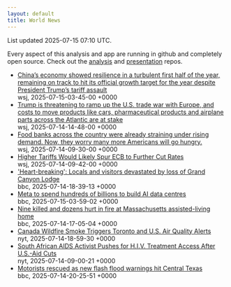 ```yaml
---
layout: default
title: World News
---
```


<div markdown="0">
<div class="byline small text-muted">List updated <span class="datetime">2025-07-15 07:10 UTC</span>.</div>

<p>Every aspect of this analysis and app are running in github and completely open source. Check out the <a href="https://github.com/Castro-Media/Analysis">analysis</a> and <a href="https://github.com/Castro-Media/TopStoryReview.com">presentation</a> repos.</p>
<ul>
<li><a href='https://www.wsj.com/world/china/chinas-economy-slows-in-line-with-expectations-1c34e51f'>China&#8217;s economy showed resilience in a turbulent first half of the year, remaining on track to hit its official growth target for the year despite President Trump&#8217;s tariff assault</a><div class='byline small text-muted'>wsj, <span class="datetime">2025-07-15-03-45-00 +0000</span></div></li>
<li><a href='https://www.wsj.com/economy/trade/european-union-exports-tariffs-explained-64acab19'>Trump is threatening to ramp up the U.S. trade war with Europe, and costs to move products like cars, pharmaceutical products and airplane parts across the Atlantic are at stake</a><div class='byline small text-muted'>wsj, <span class="datetime">2025-07-14-14-48-00 +0000</span></div></li>
<li><a href='https://www.wsj.com/economy/food-banks-are-running-out-of-food-exactly-when-more-americans-will-need-them-b6f4d784'>Food banks across the country were already straining under rising demand. Now, they worry many more Americans will go hungry.</a><div class='byline small text-muted'>wsj, <span class="datetime">2025-07-14-09-30-00 +0000</span></div></li>
<li><a href='https://www.wsj.com/articles/higher-tariffs-would-likely-spur-ecb-to-further-cut-rates-c050eae2'>Higher Tariffs Would Likely Spur ECB to Further Cut Rates</a><div class='byline small text-muted'>wsj, <span class="datetime">2025-07-14-09-42-00 +0000</span></div></li>
<li><a href='https://www.bbc.com/news/articles/c4gd8d5jpy5o'>'Heart-breaking': Locals and visitors devastated by loss of Grand Canyon Lodge</a><div class='byline small text-muted'>bbc, <span class="datetime">2025-07-14-18-39-13 +0000</span></div></li>
<li><a href='https://www.bbc.com/news/articles/c1e02vx55wpo'>Meta to spend hundreds of billions to build AI data centres</a><div class='byline small text-muted'>bbc, <span class="datetime">2025-07-15-03-59-02 +0000</span></div></li>
<li><a href='https://www.bbc.com/news/articles/cq6mp9ydl73o'>Nine killed and dozens hurt in fire at Massachusetts assisted-living home</a><div class='byline small text-muted'>bbc, <span class="datetime">2025-07-14-17-05-04 +0000</span></div></li>
<li><a href='https://www.nytimes.com/2025/07/14/world/canada/canada-wildfire-smoke-manitoba-toronto-us.html'>Canada Wildfire Smoke Triggers Toronto and U.S. Air Quality Alerts</a><div class='byline small text-muted'>nyt, <span class="datetime">2025-07-14-18-59-30 +0000</span></div></li>
<li><a href='https://www.nytimes.com/2025/07/14/health/south-africa-aids-hiv-trump-funding-cuts.html'>South African AIDS Activist Pushes for H.I.V. Treatment Access After U.S.-Aid Cuts</a><div class='byline small text-muted'>nyt, <span class="datetime">2025-07-14-09-00-21 +0000</span></div></li>
<li><a href='https://www.bbc.com/news/videos/ce8zpggxp9eo'>Motorists rescued as new flash flood warnings hit Central Texas</a><div class='byline small text-muted'>bbc, <span class="datetime">2025-07-14-20-25-51 +0000</span></div></li>
</ul>
</div>
